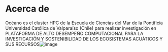# Acerca de
Océano es el cluster HPC de la Escuela de Ciencias del Mar de la Pontificia Universidad Católica de Valparaíso (Chile) para realizar investigación en PLATAFORMA DE ALTO DESEMPEÑO COMPUTACIONAL PARA LA INVESTIGACIÓN Y SOSTENIBILIDAD DE LOS ECOSISTEMAS ACUÁTICOS Y SUS RECURSOS![image](https://user-images.githubusercontent.com/70146916/111787331-93739280-889d-11eb-8bce-2b5209f6ab8e.png)

